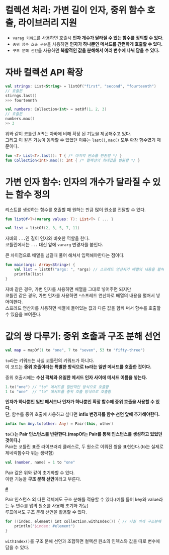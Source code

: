 컬렉션 처리: 가변 길이 인자, 중위 함수 호출, 라이브러리 지원
==============================================

* `varag 키워드`를 사용하면 호출시 **인자 개수가 달라질 수 있는 함수를 정의할 수 있다.**      
* `중위 함수 호출 구문`을 사용하면 **인자가 하나뿐인 메서드를 간편하게 호출할 수 있다.**    
* `구조 분해 선언`을 사용하면 **복합적인 값을 분해해서 여러 변수에 나눠 담을 수 있다.**   
   
# 자바 컬렉션 API 확장 

```kt
val strings: List<String> = listOf("first", "second", "fourteenth")   
// 호출문 
stirngs.last()
>>> fourtennth
```
```kt
val numbers: Collection<Int> = setOf(1, 2, 3)
// 호출문 
numbers.max()
>> 3
```   
위와 같이 코틀린 API는 자바에 비해 확장 된 기능을 제공해주고 있다.            
그리고 이 같은 기능이 동작할 수 있었던 이유는 `last()`, `max()` 모두 확장 함수였기 때문이다.             
   
```kt
fun <T> List<T>.last(): T { /* 마지막 원소를 반환함 */ }
fun Collection<Int>.max(): Int { /* 컬렉션의 최대값을 반환함 */ }
```

# 가변 인자 함수: 인자의 개수가 달라질 수 있는 함수 정의
리스트를 생성하는 함수를 호출할 때 원하는 만큼 많이 원소를 전달할 수 있다.  

```kt
fun listOf<T>(vararg values: T): List<T> { ... }
```
```kt
val list = listOf(2, 3, 5, 7, 11)
```
자바의 `...`인 길이 인자와 비슷한 역할을 한다.        
코틀린에서는 `...` 대신 앞에 `vararg` 변경자를 붙인다.      

큰 차이점으로 배열을 넘길때 풀어 해쳐서 입력해야한다는 점이다.   

```kt
fun main(args: Array<String>) {
    val list = listOf("args: ", *args) // 스프레드 연산자가 배열의 내용을 펼쳐준다.    
    println(list)  
}
```
자바 같은 경우, 가변 인자를 사용하면 배열을 그대로 넣어주면 되지만      
코틀린 같은 경우, 가변 인자를 사용하면 `*`스프레드 연산자로 배열의 내용을 펼쳐서 넣어야한다.       
스프레드 연산자를 사용하면 배열에 들어있는 값과 다른 값을 함께 써서 함수를 호출할 수 있음을 보여준다.     

# 값의 쌍 다루기: 중위 호출과 구조 분해 선언
```kt
val map = mapOf(1 to "one", 7 to "seven", 53 to "fifty-three")
```
`to`라는 키워드는 사실 코틀린의 키워드가 아니다.        
이 코드는 **중위 호출이라는 특별한 방식으로 to라는 일반 메서드를 호출한 것이다.**          
   
중위 호출시에는 **수신 객체와 유일한 메서드 인자 사이에 메서드 이름을 넣는다.** 

```kt
1.to("one") // "to" 메서드를 일반적인 방식으로 호출함    
1 to "one"  // "to" 메서드를 중위 호출 방식으로 호출함     
```
**인자가 하나뿐인 일반 메서드나 인자가 하나뿐인 확장 함수에 중위 호출을 사용할 수 있다.**      
단, 함수를 중위 호출에 사용하고 싶다면 **infix 변경자를 함수 선언 앞에 추가해야한다.**      

```kt
infix fun Any.to(other: Any) = Pair(this, other)
```
**`to()`는 Pair 인스턴스를 반환한다.(mapOf는 Pair를 통해 인스턴스를 생성하고 있었던 것이다.)**          
Pair는 코틀린 표준 라이브러리 클래스로, 두 원소로 이뤄진 쌍을 표현한다.(to는 실제로 제네릭함수다 위는 생략함)   
   
```kt   
val (number, name) = 1 to "one"
```       
Pair 값은 위와 같이 초기화할 수 있다.           
이런 기능을 **구조 분해 선언**이라고 부른다.          

[#](#)   
 
Pair 인스턴스 외 다른 객체에도 구조 분해를 적용할 수 있다.(예를 들어 key와 value라는 두 변수를 맵의 원소를 사용해 초기화 가능)   
루프에서도 구조 분해 선언을 활용할 수 있다. 

```kt
for ((index, element) int collection.withIndex()) { // 사실 이게 구조분해 선언이었다.   
    println("$index: #element")
}
```
`withIndex()`를 구조 분해 선언과 조합하면 컬렉션 원소의 인덱스와 값을 따로 변수에 담을 수 있다.        












